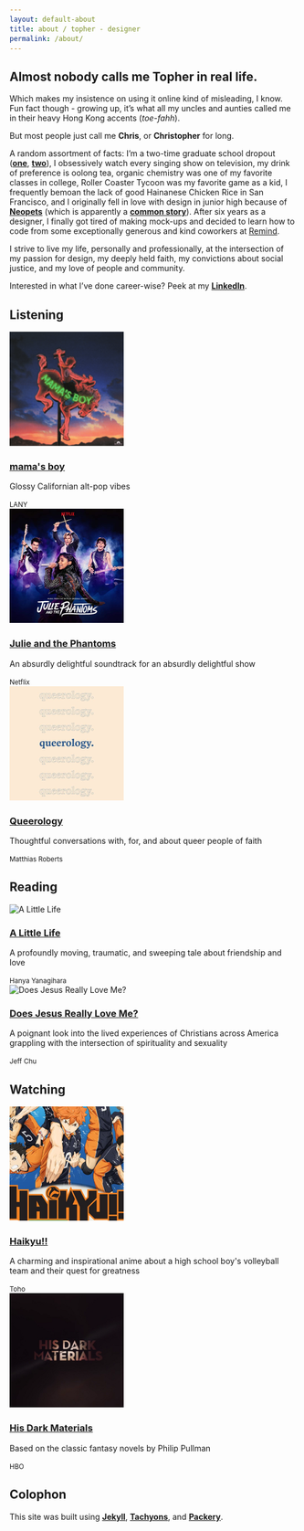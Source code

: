 ```yaml
---
layout: default-about
title: about / topher - designer
permalink: /about/
---
```


<section class="w-100 h6 cover absolute hero-about z-0 top-0">
  <div class="h6"></div>
</section>

<section class="w-100 bg-teal">
  <div class="mw-100 mw8-ns center pv4 ph5-l ph4 z-1 relative mt0">
    <h2 class="serif fw5 pb1 pr3 f2 titular-underline-mint lh-title mt0 mv3 dib">
      Almost nobody calls me Topher in real life.
    </h2>
    <p class="f3 lh-copy">
      Which makes my insistence on using it online kind of misleading, I know. Fun fact though - growing up, it’s what all my uncles and aunties called me in their heavy Hong Kong accents (<i>toe-fahh</i>).
    </p>
    <p class="f3 lh-copy mb4">
      But most people just call me <b class="fw6">Chris</b>, or <b class="fw6">Christopher</b> for long.
    </p>
  </div>
</section>

<section class="mw-100 mw8-ns center pv0 ph5-l ph4 z-1 relative">
  <p class="f4 lh-copy mt5">
    A random assortment of facts: I’m a two-time graduate school dropout (<a href="https://www.bethel.edu/seminary/academics/marital-family-therapy/" class="olive highlight"><b class="fw6">one</b></a>, <a href="http://www.academyart.edu/academics/web-design/graduate" class="olive highlight"><b class="fw6">two</b></a>), I obsessively watch every singing show on television, my drink of preference is oolong tea, organic chemistry was one of my favorite classes in college, Roller Coaster Tycoon was my favorite game as a kid, I frequently bemoan the lack of good Hainanese Chicken Rice in San Francisco, and I originally fell in love with design in junior high because of <a href="http://neopets.com" class="olive highlight"><b class="fw6">Neopets</b></a> (which is apparently a <a href="https://twitter.com/soopa/status/716391958726336512" class="olive highlight"><b class="fw6">common story</b></a>). After six years as a designer, I finally got tired of making mock-ups and decided to learn how to code from some exceptionally generous and kind coworkers at <a href="http://www.remind.com" class="olive highlight">Remind</a>.
  </p>
  <p class="f4 lh-copy">
    I strive to live my life, personally and professionally, at the intersection of my passion for design, my deeply held faith, my convictions about social justice, and my love of people and community.
  </p>
  <p class="f4 mb4 lh-copy">
    Interested in what I’ve done career-wise? Peek at my <a href="https://www.linkedin.com/in/cauyeung" class="olive highlight"><b class="fw6">LinkedIn</b></a>.
  </p>

  <h2 class="mb3 fw6 f4 ttu tracked titular-underline-teal pb2 pr3 dib">Listening</h2>
  <div class="dt mw-100 pa0 mt3">
    <div class="mb2 mb0-ns db dtc-ns v-top-ns">
      <img src="/assets/about/mamas-boy.png" alt="mama's boy" class="w4" />
    </div>
    <div class="db dtc-ns v-top pr0-ns pl3-ns">
      <h3 class="ml0 mv0 lh-title"><a href="https://open.spotify.com/album/6tmSIFaEjxAtuYwPq9FaFP?si=bLzItUETSQGskK65FxprPw" class="olive highlight no-underline"><strong class="serif fw5 f3">mama's boy</strong></a></h3>
      <p class="f4 lh-copy mt1 mb2">
        Glossy Californian alt-pop vibes
      </p>
      <small class="f5 fw7 ttu tracked silver mv0">LANY</small>
    </div>
  </div>
  <div class="dt mw-100 pa0 mt4">
    <div class="mb2 mb0-ns db dtc-ns v-top-ns">
      <img src="/assets/about/julie-and-the-phantoms.png" alt="Julie and the Phantoms" class="w4" />
    </div>
    <div class="db dtc-ns v-top pr0-ns pl3-ns">
      <h3 class="ml0 mv0 lh-title"><a href="https://open.spotify.com/album/3rxj1eHjamXQyJHLVPOpHm?si=TwVRg34UROCuZ8BspeahJQ" class="olive highlight no-underline"><strong class="serif fw5 f3">Julie and the Phantoms</strong></a></h3>
      <p class="f4 lh-copy mt1 mb2">
        An absurdly delightful soundtrack for an absurdly delightful show
      </p>
      <small class="f5 fw7 ttu tracked silver mv0">Netflix</small>
    </div>
  </div>
  <div class="dt mw-100 pa0 mt3">
    <div class="mb2 mb0-ns db dtc-ns v-top-ns">
      <img src="/assets/about/queerology.png" alt="Queerology" class="w4" />
    </div>
    <div class="db dtc-ns v-top pr0-ns pl3-ns">
      <h3 class="ml0 mv0 lh-title"><a href="https://matthiasroberts.com/queerology/" class="olive highlight no-underline"><strong class="serif fw5 f3">Queerology</strong></a></h3>
      <p class="f4 lh-copy mt1 mb2">
        Thoughtful conversations with, for, and about queer people of faith
      </p>
      <small class="f5 fw7 ttu tracked silver mv0">Matthias Roberts</small>
    </div>
  </div>

  <h2 class="mt5 mb3 fw6 f4 ttu tracked titular-underline-teal pb2 pr3 dib">Reading</h2>
  <div class="dt mw-100 pa0 mt3">
    <div class="mb2 mb0-ns db dtc-ns v-top-ns">
      <img src="/assets/about/new-jim-crow.png" alt="A Little Life" class="w4" />
    </div>
    <div class="db dtc-ns v-top pr0-ns pl3-ns">
      <h3 class="ml0 mv0 lh-title"><a href="https://www.penguinrandomhouse.com/books/239717/a-little-life-by-hanya-yanagihara/" class="olive highlight no-underline"><strong class="serif fw5 f3">A Little Life</strong></a></h3>
      <p class="f4 lh-copy mt1 mb2">
        A profoundly moving, traumatic, and sweeping tale about friendship and love
      </p>
      <small class="f5 fw7 ttu tracked silver mv0">Hanya Yanagihara</small>
    </div>
  </div>
  <div class="dt mw-100 pa0 mt4">
    <div class="mb2 mb0-ns db dtc-ns v-top-ns">
      <img src="/assets/about/spiritual-friendship.png" alt="Does Jesus Really Love Me?" class="w4" />
    </div>
    <div class="db dtc-ns v-top pr0-ns pl3-ns">
      <h3 class="ml0 mv0 lh-title"><a href="http://byjeffchu.com/book/" class="olive highlight no-underline"><strong class="serif fw5 f3">Does Jesus Really Love Me?</strong></a></h3>
      <p class="f4 lh-copy mt1 mb2">
        A poignant look into the lived experiences of Christians across America grappling with the intersection of spirituality and sexuality
      </p>
      <small class="f5 fw7 ttu tracked silver mv0">Jeff Chu</small>
    </div>
  </div>

  <h2 class="mt5 mb3 fw6 f4 ttu tracked titular-underline-teal pb2 pr3 dib">Watching</h2>
  <div class="dt mw-100 pa0 mt3">
    <div class="mb2 mb0-ns db dtc-ns v-top-ns">
      <img src="/assets/about/haikyu.png" alt="Haikyu!!" class="w4" />
    </div>
    <div class="db dtc-ns v-top pr0-ns pl3-ns">
      <h3 class="ml0 mv0 lh-title"><a href="https://www.crunchyroll.com/haikyu" class="olive highlight no-underline"><strong class="serif fw5 f3">Haikyu!!</strong></a></h3>
      <p class="f4 lh-copy mt1 mb2">
        A charming and inspirational anime about a high school boy's volleyball team and their quest for greatness
      </p>
      <small class="f5 fw7 ttu tracked silver mv0">Toho</small>
    </div>
  </div>
  <div class="dt mw-100 pa0 mt3">
    <div class="mb2 mb0-ns db dtc-ns v-top-ns">
      <img src="/assets/about/his-dark-materials.png" alt="His Dark Materials" class="w4" />
    </div>
    <div class="db dtc-ns v-top pr0-ns pl3-ns">
      <h3 class="ml0 mv0 lh-title"><a href="https://www.crunchyroll.com/haikyu" class="olive highlight no-underline"><strong class="serif fw5 f3">His Dark Materials</strong></a></h3>
      <p class="f4 lh-copy mt1 mb2">
        Based on the classic fantasy novels by Philip Pullman
      </p>
      <small class="f5 fw7 ttu tracked silver mv0">HBO</small>
    </div>
  </div>

  <h2 class="mt5 mb3 fw6 f4 ttu tracked titular-underline-gray pb2 pr3 dib">Colophon</h2>
  <p class="pa0 mt3 f4 lh-copy mb5">
    This site was built using <a href="https://jekyllrb.com/" class="olive highlight"><b class="fw6">Jekyll</b></a>, <a href="http://tachyons.io/" class="olive highlight"><b class="fw6">Tachyons</b></a>, and <a href="http://packery.metafizzy.co/" class="olive highlight"><b class="fw6">Packery</b></a>.
  </p>
</section>
